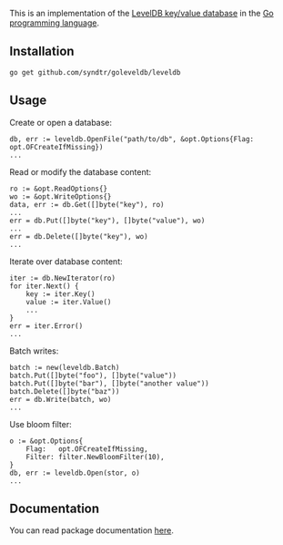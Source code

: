 This is an implementation of the [LevelDB key/value database](http://code.google.com/p/leveldb) in the [Go programming language](http://golang.org).

Installation
-----------

	go get github.com/syndtr/goleveldb/leveldb

Usage
-----------

Create or open a database:

	db, err := leveldb.OpenFile("path/to/db", &opt.Options{Flag: opt.OFCreateIfMissing})
	...

Read or modify the database content:

	ro := &opt.ReadOptions{}
	wo := &opt.WriteOptions{}
	data, err := db.Get([]byte("key"), ro)
	...
	err = db.Put([]byte("key"), []byte("value"), wo)
	...
	err = db.Delete([]byte("key"), wo)
	...

Iterate over database content:

	iter := db.NewIterator(ro)
	for iter.Next() {
		key := iter.Key()
		value := iter.Value()
		...
	}
	err = iter.Error()
	...

Batch writes:

	batch := new(leveldb.Batch)
	batch.Put([]byte("foo"), []byte("value"))
	batch.Put([]byte("bar"), []byte("another value"))
	batch.Delete([]byte("baz"))
	err = db.Write(batch, wo)
	...

Use bloom filter:

	o := &opt.Options{
		Flag:   opt.OFCreateIfMissing,
		Filter: filter.NewBloomFilter(10),
	}
	db, err := leveldb.Open(stor, o)
	...

Documentation
-----------

You can read package documentation [here](http://godoc.org/github.com/syndtr/goleveldb).
